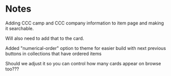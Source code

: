 # Notes

Adding CCC camp and CCC company information to item page and making it searchable. 

Will also need to add that to the card. 

Added "numerical-order" option to theme for easier build with next previous buttons in collections that have ordered items


Should we adjust it so you can control how many cards appear on browse too???






